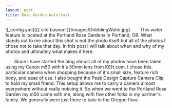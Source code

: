 ```yaml
---
layout: post
title: Rose Garden Waterfall
---
```


![_config.yml]({{ site.baseurl }}/images/DribblingWater.jpg)
&nbsp;&nbsp;&nbsp;&nbsp;&nbsp;&nbsp; This water feature is located at the Portland Rose Gardens in Portland, OR. What stands out to me about this shot is not the photo itself but all of the photos I chose not to take that day. In this post I will talk about when and why of my photos and ultimately what makes it here. 

&nbsp;&nbsp;&nbsp;&nbsp;&nbsp;&nbsp; Since I have started the blog almost all of my photos have been taken using my Canon m50 with it's 50mm lens from KEH.com. I chose this particular camera when shopping because of it's small size, feature rich body, and ease of use. I also bought the Peak Design Capture Camera Clip to hold my small friend. This setup allows me to carry a camera almost everywhere without really noticing it. So when we went to the Portland Rose Garden my m50 came with me, along with five other folks in my partner's family. We generally were just there to take in the Oregon flora 
